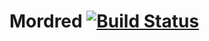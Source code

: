 # Mordred [![Build Status](https://travis-ci.org/grimoirelab/mordred.svg?branch=master)](https://travis-ci.org/grimoirelab/mordred)
